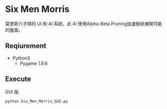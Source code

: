 # Six Men Morris
莫里斯六子棋的 UI 和 AI 系統，此 AI 使用Alpha-Beta Pruning加速樹狀展開可能的盤面。

## Reqiurement
- Python3
    - Pygame 1.9.6

## Execute
GUI 版

```
python Six_Men_Morris_GUI.py
```